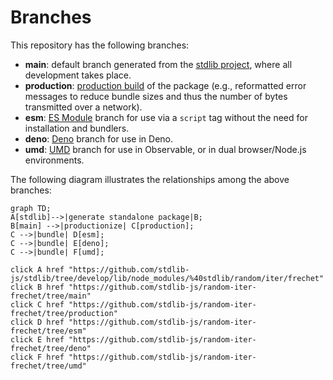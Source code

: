 <!--

@license Apache-2.0

Copyright (c) 2022 The Stdlib Authors.

Licensed under the Apache License, Version 2.0 (the "License");
you may not use this file except in compliance with the License.
You may obtain a copy of the License at

    http://www.apache.org/licenses/LICENSE-2.0

Unless required by applicable law or agreed to in writing, software
distributed under the License is distributed on an "AS IS" BASIS,
WITHOUT WARRANTIES OR CONDITIONS OF ANY KIND, either express or implied.
See the License for the specific language governing permissions and
limitations under the License.

-->

# Branches

This repository has the following branches:

-   **main**: default branch generated from the [stdlib project][stdlib-url], where all development takes place.
-   **production**: [production build][production-url] of the package (e.g., reformatted error messages to reduce bundle sizes and thus the number of bytes transmitted over a network).
-   **esm**: [ES Module][esm-url] branch for use via a `script` tag without the need for installation and bundlers.
-   **deno**: [Deno][deno-url] branch for use in Deno.
-   **umd**: [UMD][umd-url] branch for use in Observable, or in dual browser/Node.js environments.

The following diagram illustrates the relationships among the above branches:

```mermaid
graph TD;
A[stdlib]-->|generate standalone package|B;
B[main] -->|productionize| C[production];
C -->|bundle| D[esm];
C -->|bundle| E[deno];
C -->|bundle| F[umd];

click A href "https://github.com/stdlib-js/stdlib/tree/develop/lib/node_modules/%40stdlib/random/iter/frechet"
click B href "https://github.com/stdlib-js/random-iter-frechet/tree/main"
click C href "https://github.com/stdlib-js/random-iter-frechet/tree/production"
click D href "https://github.com/stdlib-js/random-iter-frechet/tree/esm"
click E href "https://github.com/stdlib-js/random-iter-frechet/tree/deno"
click F href "https://github.com/stdlib-js/random-iter-frechet/tree/umd"
```

[stdlib-url]: https://github.com/stdlib-js/stdlib/tree/develop/lib/node_modules/%40stdlib/random/iter/frechet
[production-url]: https://github.com/stdlib-js/random-iter-frechet/tree/production
[deno-url]: https://github.com/stdlib-js/random-iter-frechet/tree/deno
[umd-url]: https://github.com/stdlib-js/random-iter-frechet/tree/umd
[esm-url]: https://github.com/stdlib-js/random-iter-frechet/tree/esm